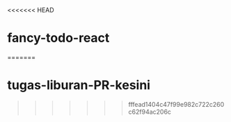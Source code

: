 <<<<<<< HEAD
# fancy-todo-react
=======
# tugas-liburan-PR-kesini
>>>>>>> fffead1404c47f99e982c722c260c62f94ac206c
